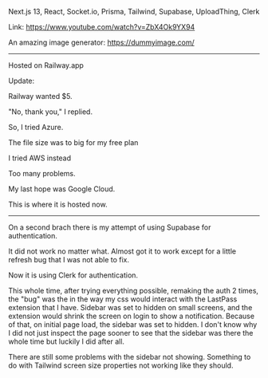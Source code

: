 Next.js 13, React, Socket.io, Prisma, Tailwind, Supabase, UploadThing, Clerk

Link: https://www.youtube.com/watch?v=ZbX4Ok9YX94

An amazing image generator: https://dummyimage.com/
*****************
Hosted on Railway.app

Update:

Railway wanted $5.

"No, thank you," I replied.

So, I tried Azure.

The file size was to big for my free plan

I tried AWS instead

Too many problems.

My last hope was Google Cloud.

This is where it is hosted now.

*****************

On a second brach there is my attempt of using Supabase for authentication.

It did not work no matter what. Almost got it to work except for a little refresh bug that I was not able to fix.

Now it is using Clerk for authentication.

This whole time, after trying everything possible, remaking the auth 2 times, the "bug" was the in the way my css would interact with the LastPass extension that I have.
Sidebar was set to hidden on small screens, and the extension would shrink the screen on login to show a notification. 
Because of that, on initial page load, the sidebar was set to hidden.
I don't know why I did not just inspect the page sooner to see that the sidebar was there the whole time but luckily I did after all.

There are still some problems with the sidebar not showing. Something to do with Tailwind screen size properties not working like they should.
